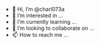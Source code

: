 - 👋 Hi, I’m @charl073a
- 👀 I’m interested in ...
- 🌱 I’m currently learning ...
- 💞️ I’m looking to collaborate on ...
- 📫 How to reach me ...

<!---
charl073a/charl073a is a ✨ special ✨ repository because its `README.md` (this file) appears on your GitHub profile.
You can click the Preview link to take a look at your changes.
--->
